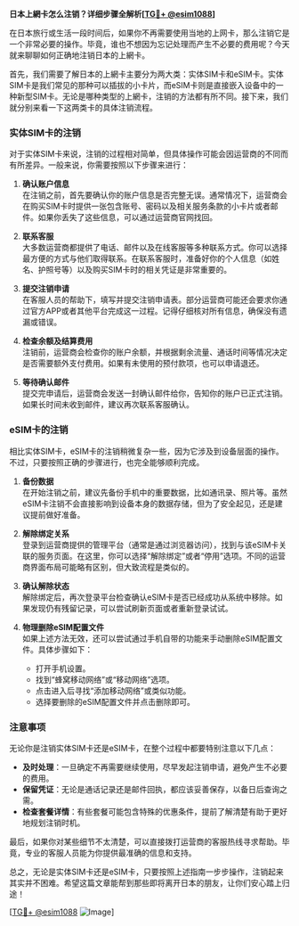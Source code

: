 **日本上網卡怎么注销？详细步骤全解析[[TG💪+ @esim1088](https://t.me/s/esim1088)]**

在日本旅行或生活一段时间后，如果你不再需要使用当地的上网卡，那么注销它是一个非常必要的操作。毕竟，谁也不想因为忘记处理而产生不必要的费用呢？今天就来聊聊如何正确地注销日本的上網卡。

首先，我们需要了解日本的上網卡主要分为两大类：实体SIM卡和eSIM卡。实体SIM卡是我们常见的那种可以插拔的小卡片，而eSIM卡则是直接嵌入设备中的一种新型SIM卡。无论是哪种类型的上網卡，注销的方法都有所不同。接下来，我们就分别来看一下这两类卡的具体注销流程。

### 实体SIM卡的注销

对于实体SIM卡来说，注销的过程相对简单，但具体操作可能会因运营商的不同而有所差异。一般来说，你需要按照以下步骤来进行：

1. **确认账户信息**  
   在注销之前，首先要确认你的账户信息是否完整无误。通常情况下，运营商会在购买SIM卡时提供一张包含账号、密码以及相关服务条款的小卡片或者邮件。如果你丢失了这些信息，可以通过运营商官网找回。

2. **联系客服**  
   大多数运营商都提供了电话、邮件以及在线客服等多种联系方式。你可以选择最方便的方式与他们取得联系。在联系客服时，准备好你的个人信息（如姓名、护照号等）以及购买SIM卡时的相关凭证是非常重要的。

3. **提交注销申请**  
   在客服人员的帮助下，填写并提交注销申请表。部分运营商可能还会要求你通过官方APP或者其他平台完成这一过程。记得仔细核对所有信息，确保没有遗漏或错误。

4. **检查余额及结算费用**  
   注销前，运营商会检查你的账户余额，并根据剩余流量、通话时间等情况决定是否需要额外支付费用。如果有未使用的预付款项，也可以申请退还。

5. **等待确认邮件**  
   提交完申请后，运营商会发送一封确认邮件给你，告知你的账户已正式注销。如果长时间未收到邮件，建议再次联系客服确认。

### eSIM卡的注销

相比实体SIM卡，eSIM卡的注销稍微复杂一些，因为它涉及到设备层面的操作。不过，只要按照正确的步骤进行，也完全能够顺利完成。

1. **备份数据**  
   在开始注销之前，建议先备份手机中的重要数据，比如通讯录、照片等。虽然eSIM卡注销不会直接影响到设备本身的数据存储，但为了安全起见，还是建议提前做好准备。

2. **解除绑定关系**  
   登录到运营商提供的管理平台（通常是通过浏览器访问），找到与该eSIM卡关联的服务页面。在这里，你可以选择“解除绑定”或者“停用”选项。不同的运营商界面布局可能略有区别，但大致流程是类似的。

3. **确认解除状态**  
   解除绑定后，再次登录平台检查确认eSIM卡是否已经成功从系统中移除。如果发现仍有残留记录，可以尝试刷新页面或者重新登录试试。

4. **物理删除eSIM配置文件**  
   如果上述方法无效，还可以尝试通过手机自带的功能来手动删除eSIM配置文件。具体步骤如下：
   - 打开手机设置。
   - 找到“蜂窝移动网络”或“移动网络”选项。
   - 点击进入后寻找“添加移动网络”或类似功能。
   - 选择要删除的eSIM配置文件并点击删除即可。

### 注意事项

无论你是注销实体SIM卡还是eSIM卡，在整个过程中都要特别注意以下几点：

- **及时处理**：一旦确定不再需要继续使用，尽早发起注销申请，避免产生不必要的费用。
- **保留凭证**：无论是通话记录还是邮件回执，都应该妥善保存，以备日后查询之需。
- **检查套餐详情**：有些套餐可能包含特殊的优惠条件，提前了解清楚有助于更好地规划注销时机。

最后，如果你对某些细节不太清楚，可以直接拨打运营商的客服热线寻求帮助。毕竟，专业的客服人员能为你提供最准确的信息和支持。

总之，无论是实体SIM卡还是eSIM卡，只要按照上述指南一步步操作，注销起来其实并不困难。希望这篇文章能帮到那些即将离开日本的朋友，让你们安心踏上归途！

[[TG💪+ @esim1088](https://t.me/s/esim1088) ![Image](https://i.postimg.cc/4NQfJmqS/Snipaste-2025-05-13-00-14-12.png)]